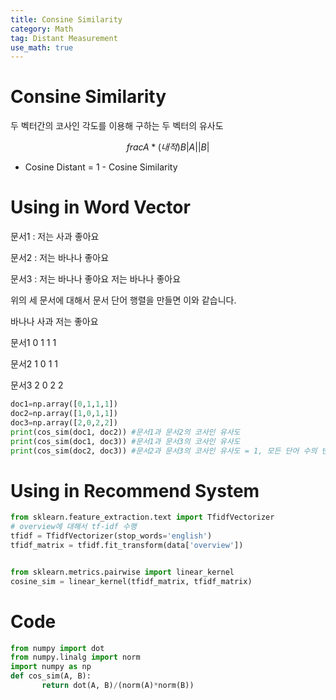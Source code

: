 ```yaml
---
title: Consine Similarity
category: Math
tag: Distant Measurement
use_math: true
---
```


# Consine Similarity 
두 벡터간의 코사인 각도를 이용해 구하는 두 벡터의 유사도

$$
frac{A*(내적)B}{|A||B|}
$$

-  Cosine Distant = 1 - Cosine Similarity


# Using in Word Vector
문서1 : 저는 사과 좋아요

문서2 : 저는 바나나 좋아요

문서3 : 저는 바나나 좋아요 저는 바나나 좋아요

위의 세 문서에 대해서 문서 단어 행렬을 만들면 이와 같습니다.

바나나	사과	저는	좋아요

문서1	  0	1	1	1

문서2	  1	0	1	1

문서3	  2	0	2	2

```python
doc1=np.array([0,1,1,1])
doc2=np.array([1,0,1,1])
doc3=np.array([2,0,2,2])
print(cos_sim(doc1, doc2)) #문서1과 문서2의 코사인 유사도
print(cos_sim(doc1, doc3)) #문서1과 문서3의 코사인 유사도
print(cos_sim(doc2, doc3)) #문서2과 문서3의 코사인 유사도 = 1, 모든 단어 수의 빈도가 같을시 동일 문장이라 판단 
```

# Using in Recommend System
```python
from sklearn.feature_extraction.text import TfidfVectorizer
# overview에 대해서 tf-idf 수행
tfidf = TfidfVectorizer(stop_words='english')
tfidf_matrix = tfidf.fit_transform(data['overview'])


from sklearn.metrics.pairwise import linear_kernel
cosine_sim = linear_kernel(tfidf_matrix, tfidf_matrix)
```

# Code
```python
from numpy import dot
from numpy.linalg import norm
import numpy as np
def cos_sim(A, B):
       return dot(A, B)/(norm(A)*norm(B))
```
